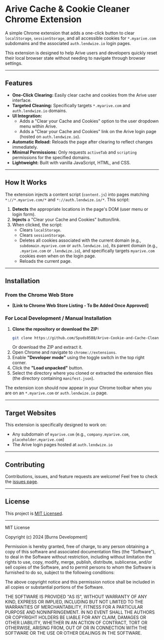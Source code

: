 # Arive Cache & Cookie Cleaner Chrome Extension

A simple Chrome extension that adds a one-click button to clear `localStorage`, `sessionStorage`, and all accessible cookies for `*.myarive.com` subdomains and the associated `auth.lendwize.io` login pages.

This extension is designed to help Arive users and developers quickly reset their local browser state without needing to navigate through browser settings.

---

## Features

*   **One-Click Clearing:** Easily clear cache and cookies from the Arive user interface.
*   **Targeted Cleaning:** Specifically targets `*.myarive.com` and `auth.lendwize.io` domains.
*   **UI Integration:**
    *   Adds a "Clear your Cache and Cookies" option to the user dropdown menu within Arive.
    *   Adds a "Clear your Cache and Cookies" link on the Arive login page (hosted on `auth.lendwize.io`).
*   **Automatic Reload:** Reloads the page after clearing to reflect changes immediately.
*   **Minimal Permissions:** Only requests `activeTab` and `scripting` permissions for the specified domains.
*   **Lightweight:** Built with vanilla JavaScript, HTML, and CSS.

---

## How It Works

The extension injects a content script (`content.js`) into pages matching `*://*.myarive.com/*` and `*://auth.lendwize.io/*`. This script:

1.  **Detects** the appropriate locations in the page's DOM (user menu or login form).
2.  **Injects** a "Clear your Cache and Cookies" button/link.
3.  When clicked, the script:
    *   Clears `localStorage`.
    *   Clears `sessionStorage`.
    *   Deletes all cookies associated with the current domain (e.g., `subdomain.myarive.com` or `auth.lendwize.io`), its parent domain (e.g., `.myarive.com` or `.lendwize.io`), and specifically targets `myarive.com` cookies even when on the login page.
    *   Reloads the current page.

---

## Installation

### From the Chrome Web Store

*   **[Link to Chrome Web Store Listing - To Be Added Once Approved]**

### For Local Development / Manual Installation

1.  **Clone the repository or download the ZIP:**
    ```bash
    git clone https://github.com/Spuds0588/Arive-Cookie-and-Cache-Cleaner.git
    ```
    Or download the ZIP and extract it.
2.  Open Chrome and navigate to `chrome://extensions`.
3.  Enable **"Developer mode"** using the toggle switch in the top right corner.
4.  Click the **"Load unpacked"** button.
5.  Select the directory where you cloned or extracted the extension files (the directory containing `manifest.json`).

The extension icon should now appear in your Chrome toolbar when you are on an `*.myarive.com` or `auth.lendwize.io` page.

---

## Target Websites

This extension is specifically designed to work on:

*   Any subdomain of `myarive.com` (e.g., `company.myarive.com`, `placeholder.myarive.com`)
*   The Arive login pages hosted at `auth.lendwize.io`

---

## Contributing

Contributions, issues, and feature requests are welcome! Feel free to check the [issues page](https://github.com/Spuds0588/Arive-Cookie-and-Cache-Cleaner/issues).

---

## License

This project is [MIT Licensed](LICENSE.md).

---

MIT License

Copyright (c) 2024 [Burns Development]

Permission is hereby granted, free of charge, to any person obtaining a copy
of this software and associated documentation files (the "Software"), to deal
in the Software without restriction, including without limitation the rights
to use, copy, modify, merge, publish, distribute, sublicense, and/or sell
copies of the Software, and to permit persons to whom the Software is
furnished to do so, subject to the following conditions:

The above copyright notice and this permission notice shall be included in all
copies or substantial portions of the Software.

THE SOFTWARE IS PROVIDED "AS IS", WITHOUT WARRANTY OF ANY KIND, EXPRESS OR
IMPLIED, INCLUDING BUT NOT LIMITED TO THE WARRANTIES OF MERCHANTABILITY,
FITNESS FOR A PARTICULAR PURPOSE AND NONINFRINGEMENT. IN NO EVENT SHALL THE
AUTHORS OR COPYRIGHT HOLDERS BE LIABLE FOR ANY CLAIM, DAMAGES OR OTHER
LIABILITY, WHETHER IN AN ACTION OF CONTRACT, TORT OR OTHERWISE, ARISING FROM,
OUT OF OR IN CONNECTION WITH THE SOFTWARE OR THE USE OR OTHER DEALINGS IN THE
SOFTWARE.

